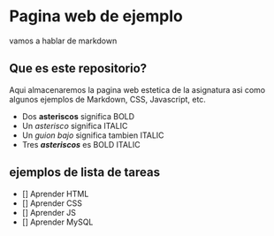 # Pagina web de ejemplo

vamos a hablar de markdown

## Que es este repositorio?

Aqui almacenaremos la pagina web estetica de la asignatura asi como algunos ejemplos de Markdown, CSS, Javascript, etc.

- Dos **asteriscos** significa BOLD
- Un *asterisco* significa ITALIC
- Un _guion bajo_ significa tambien ITALIC
- Tres ***asteriscos*** es BOLD ITALIC

## ejemplos de lista de tareas

- [] Aprender HTML
- [] Aprender CSS
- [] Aprender JS
- [] Aprender MySQL

